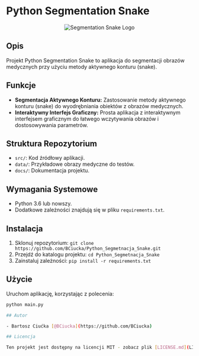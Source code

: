 # Python Segmentation Snake

<p align="center">
  <img src="https://github.com/BCiucka/Python_Segmetnacja_Snake/assets/128985044/caaec86d-5c4c-4d54-a9b6-e0b765f2ebeb" alt="Segmentation Snake Logo">
</p>

## Opis

Projekt Python Segmentation Snake to aplikacja do segmentacji obrazów medycznych przy użyciu metody aktywnego konturu (snake). 

## Funkcje

- **Segmentacja Aktywnego Konturu:** Zastosowanie metody aktywnego konturu (snake) do wyodrębniania obiektów z obrazów medycznych.
- **Interaktywny Interfejs Graficzny:** Prosta aplikacja z interaktywnym interfejsem graficznym do łatwego wczytywania obrazów i dostosowywania parametrów.

## Struktura Repozytorium

- `src/`: Kod źródłowy aplikacji.
- `data/`: Przykładowe obrazy medyczne do testów.
- `docs/`: Dokumentacja projektu.

## Wymagania Systemowe

- Python 3.6 lub nowszy.
- Dodatkowe zależności znajdują się w pliku `requirements.txt`.

## Instalacja

1. Sklonuj repozytorium: `git clone https://github.com/BCiucka/Python_Segmetnacja_Snake.git`
2. Przejdź do katalogu projektu: `cd Python_Segmetnacja_Snake`
3. Zainstaluj zależności: `pip install -r requirements.txt`

## Użycie

Uruchom aplikację, korzystając z polecenia:

```bash
python main.py

## Autor

- Bartosz Ciućka [@BCiucka](https://github.com/BCiucka)

## Licencja

Ten projekt jest dostępny na licencji MIT - zobacz plik [LICENSE.md](LICENSE.md) dla szczegółów.
